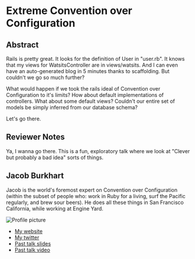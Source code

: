 # Extreme Convention over Configuration

## Abstract

Rails is pretty great. It looks for the definition of User in "user.rb". It knows that my views for WatsitsController are in views/watsits. And I can even have an auto-generated blog in 5 minutes thanks to scaffolding. But couldn't we go so much further?

What would happen if we took the rails ideal of Convention over Configuration to it's limits?  How about default implementations of controllers. What about some default views? Couldn't our entire set of models be simply inferred from our database schema?

Let's go there.

## Reviewer Notes

Ya, I wanna go there. This is a fun, exploratory talk where we look at "Clever but probably a bad idea" sorts of things.

## Jacob Burkhart

Jacob is the world's foremost expert on Convention over Configuration (within the subset of people who: work in Ruby for a living, surf the Pacific regularly, and brew sour beers). He does all these things in San Francisco California, while working at Engine Yard.

![Profile picture](http://jbirdcreations.com/JacobBurkhart.png)

- [My website](http://birdswell.com)
- [My twitter](https://twitter.com/beanstalksurf)
- [Past talk slides](http://jacobo.github.com/building_services)
- [Past talk video](http://www.confreaks.com/videos/1079-cascadiaruby2012-being-present)

